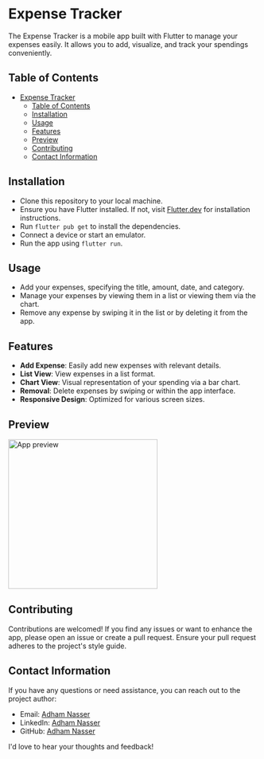 # Expense Tracker

The Expense Tracker is a mobile app built with Flutter to manage your expenses easily. It allows you to add, visualize, and track your spendings conveniently.

## Table of Contents
- [Expense Tracker](#expense-tracker)
  - [Table of Contents](#table-of-contents)
  - [Installation](#installation)
  - [Usage](#usage)
  - [Features](#features)
  - [Preview](#preview)
  - [Contributing](#contributing)
  - [Contact Information](#contact-information)

## Installation
- Clone this repository to your local machine.
- Ensure you have Flutter installed. If not, visit [Flutter.dev](https://flutter.dev/) for installation instructions.
- Run `flutter pub get` to install the dependencies.
- Connect a device or start an emulator.
- Run the app using `flutter run`.

## Usage
- Add your expenses, specifying the title, amount, date, and category.
- Manage your expenses by viewing them in a list or viewing them via the chart.
- Remove any expense by swiping it in the list or by deleting it from the app.

## Features
- **Add Expense**: Easily add new expenses with relevant details.
- **List View**: View expenses in a list format.
- **Chart View**: Visual representation of your spending via a bar chart.
- **Removal**: Delete expenses by swiping or within the app interface.
- **Responsive Design**: Optimized for various screen sizes.

## Preview

<img src="../screenshot/screenrec.gif" alt="App preview" width="300"/>

## Contributing
Contributions are welcomed! If you find any issues or want to enhance the app, please open an issue or create a pull request. Ensure your pull request adheres to the project's style guide.

## Contact Information

If you have any questions or need assistance, you can reach out to the project author:

- Email: [Adham Nasser](mailto:adhamxiii22@gmail.com)
- LinkedIn: [Adham Nasser](https://www.linkedin.com/in/adhamxiii/)
- GitHub: [Adham Nasser](https://github.com/Adhamxiii)

I'd love to hear your thoughts and feedback!

